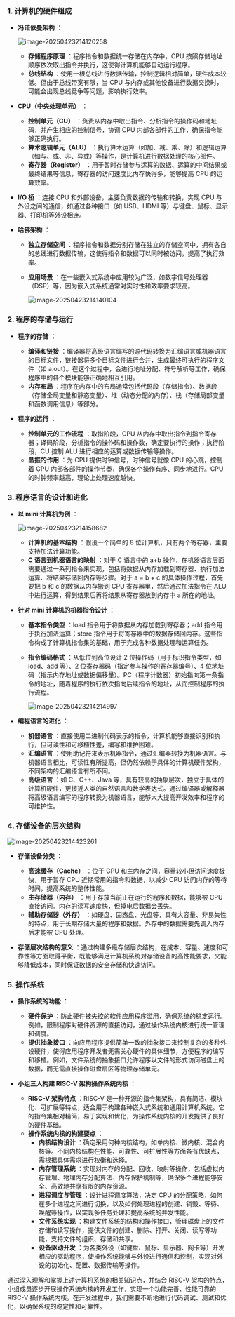 ### 1. 计算机的硬件组成

  * **冯诺依曼架构** ：
    
    ![image-20250423214120258](C:\Users\leglon\AppData\Roaming\Typora\typora-user-images\image-20250423214120258.png)

    
    
    * **存储程序原理** ：程序指令和数据统一存储在内存中，CPU 按照存储地址顺序依次取出指令并执行，这使得计算机能够自动运行程序。
    * **总线结构** ：使用一根总线进行数据传输，控制逻辑相对简单，硬件成本较低。但由于总线带宽有限，当 CPU 与内存或其他设备进行数据交换时，可能会出现总线竞争等问题，影响执行效率。
    
  * **CPU（中央处理单元）** ：
    * **控制单元（CU）** ：负责从内存中取出指令、分析指令的操作码和地址码，并产生相应的控制信号，协调 CPU 内部各部件的工作，确保指令能够正确执行。
    * **算术逻辑单元（ALU）** ：执行算术运算（如加、减、乘、除）和逻辑运算（如与、或、非、异或）等操作，是计算机进行数据处理的核心部件。
    * **寄存器（Register）** ：用于暂时存储参与运算的数据、运算的中间结果或最终结果等信息，寄存器的访问速度比内存快得多，能够提高 CPU 的运算效率。

  * **I/O 桥** ：连接 CPU 和外部设备，主要负责数据的传输和转换，实现 CPU 与外设之间的通信，如通过各种接口（如 USB、HDMI 等）与键盘、鼠标、显示器、打印机等外设相连。

  * **哈佛架构** ：
    * **独立存储空间** ：程序指令和数据分别存储在独立的存储空间中，拥有各自的总线进行数据传输，这使得指令和数据可以同时被访问，提高了执行效率。
    
    * **应用场景** ：在一些嵌入式系统中应用较为广泛，如数字信号处理器（DSP）等，因为嵌入式系统通常对实时性和效率要求较高。
    
      ![image-20250423214140104](C:\Users\leglon\AppData\Roaming\Typora\typora-user-images\image-20250423214140104.png)
    
      

### 2. 程序的存储与运行

  * **程序的存储** ：
    * **编译和链接** ：编译器将高级语言编写的源代码转换为汇编语言或机器语言的目标文件，链接器将多个目标文件进行合并，生成最终可执行的程序文件（如 a.out）。在这个过程中，会进行地址分配、符号解析等工作，确保程序中的各个模块能够正确地相互引用。
    * **内存布局** ：程序在内存中的布局通常包括代码段（存储指令）、数据段（存储全局变量和静态变量）、堆（动态分配的内存）、栈（存储局部变量和函数调用信息）等部分。

  * **程序的运行** ：
    * **控制单元的工作流程** ：取指阶段，CPU 从内存中取出指令到指令寄存器；译码阶段，分析指令的操作码和操作数，确定要执行的操作；执行阶段，CU 控制 ALU 进行相应的运算或数据传输等操作。
    * **晶振的作用** ：为 CPU 提供时钟信号，时钟信号就像 CPU 的心跳，控制着 CPU 内部各部件的操作节奏，确保各个操作有序、同步地进行。CPU 的时钟频率越高，理论上处理速度越快。

### 3. 程序语言的设计和进化

  * **以 mini 计算机为例** ：
    
    ![image-20250423214158682](C:\Users\leglon\AppData\Roaming\Typora\typora-user-images\image-20250423214158682.png)

    
    
    * **计算机的基本结构** ：假设一个简单的 8 位计算机，只有两个寄存器，主要支持加法计算功能。
    * **C 语言到机器语言的映射** ：对于 C 语言中的 a+b 操作，在机器语言层面需要通过一系列指令来实现，包括将数据从内存加载到寄存器、执行加法运算、将结果存储回内存等步骤。对于 a = b + c 的具体操作过程，首先要把 b 和 c 的数据从内存搬到 CPU 寄存器里，然后通过加法指令在 ALU 中进行运算，得到结果后再将结果从寄存器放到内存中 a 所在的地址。
    
  * **针对 mini 计算机的机器指令设计** ：
    * **基本指令类型** ：load 指令用于将数据从内存加载到寄存器；add 指令用于执行加法运算；store 指令用于将寄存器中的数据存储回内存。这些指令构成了计算机指令集的基础，用于完成各种数据处理和运算任务。
    
    * **指令编码格式** ：从低位到高位设计 2 位操作码（用于标识指令类型，如 load、add 等）、2 位寄存器码（指定参与操作的寄存器编号）、4 位地址码（指示内存地址或数据偏移量）。PC（程序计数器）初始指向第一条指令的地址，随着程序的执行依次指向后续指令的地址，从而控制程序的执行流程。
    
      ![image-20250423214214997](C:\Users\leglon\AppData\Roaming\Typora\typora-user-images\image-20250423214214997.png)
    
      
    
  * **编程语言的进化** ：
    * **机器语言** ：直接使用二进制代码表示的指令，计算机能够直接识别和执行，但可读性和可移植性差，编写和维护困难。
    * **汇编语言** ：使用助记符来表示机器指令，通过汇编器转换为机器语言。与机器语言相比，可读性有所提高，但仍然依赖于具体的计算机硬件架构，不同架构的汇编语言有所不同。
    * **高级语言** ：如 C、C++、Java 等，具有较高的抽象层次，独立于具体的计算机硬件，更接近人类的自然语言和数学表达式。通过编译器或解释器将高级语言编写的程序转换为机器语言，能够大大提高开发效率和程序的可维护性。

### 4. 存储设备的层次结构

![image-20250423214423261](C:\Users\leglon\AppData\Roaming\Typora\typora-user-images\image-20250423214423261.png)



  * **存储设备分类** ：
    * **高速缓存（Cache）** ：位于 CPU 和主内存之间，容量较小但访问速度极快，用于暂存 CPU 近期常用的指令和数据，以减少 CPU 访问内存的等待时间，提高系统的整体性能。
    * **主存储器（内存）** ：用于存放当前正在运行的程序和数据，能够被 CPU 直接访问。内存的读写速度快，但掉电后数据会丢失。
    * **辅助存储器（外存）** ：如硬盘、固态盘、光盘等，具有大容量、非易失性的特点，用于长期存储大量的程序和数据。外存中的数据需要先调入内存后才能被 CPU 处理。

  * **存储层次结构的意义** ：通过构建多级存储层次结构，在成本、容量、速度和可靠性等方面取得平衡，既能够满足计算机系统对存储设备的高性能要求，又能够降低成本，同时保证数据的安全存储和快速访问。

### 5. 操作系统

  * **操作系统的功能** ：
    * **硬件保护** ：防止硬件被失控的软件应用程序滥用，确保系统的稳定运行。例如，限制程序对硬件资源的直接访问，通过操作系统内核进行统一管理和调度。
    * **提供抽象接口** ：向应用程序提供简单一致的抽象接口来控制复杂的多种外设硬件，使得应用程序开发者无需关心硬件的具体细节，方便程序的编写和移植。例如，文件系统的抽象接口允许程序以文件的形式访问磁盘上的数据，而无需直接操作磁盘扇区等物理存储单元。

  * **小组三人构建 RISC-V 架构操作系统内核** ：
    * **RISC-V 架构特点** ：RISC-V 是一种开源的指令集架构，具有简洁、模块化、可扩展等特点，适合用于构建各种嵌入式系统和通用计算机系统。它的指令集相对精简，易于实现和优化，为操作系统内核的开发提供了良好的硬件基础。
    * **操作系统内核的构建要点** ：
      * **内核结构设计** ：确定采用何种内核结构，如单内核、微内核、混合内核等。不同内核结构在性能、可靠性、可扩展性等方面各有优缺点，需根据具体需求进行权衡和选择。
      * **内存管理系统** ：实现对内存的分配、回收、映射等操作，包括虚拟内存管理、物理内存分配算法、内存保护机制等，确保多个进程能够安全、高效地共享有限的内存资源。
      * **进程调度与管理** ：设计进程调度算法，决定 CPU 的分配策略，如何在多个进程之间进行切换，以及如何处理进程的创建、销毁、等待、唤醒等操作，以实现多任务处理和提高系统的并发性能。
      * **文件系统实现** ：构建文件系统的结构和操作接口，管理磁盘上的文件存储和读写操作，提供文件的创建、删除、打开、关闭、读写等功能，支持文件的组织、存储和共享。
      * **设备驱动开发** ：为各类外设（如键盘、鼠标、显示器、网卡等）开发相应的驱动程序，使操作系统能够与外设进行通信和控制，实现对外设的初始化、配置、数据传输等操作。

通过深入理解和掌握上述计算机系统的相关知识点，并结合 RISC-V 架构的特点，小组成员逐步开展操作系统内核的开发工作，实现一个功能完善、性能可靠的 RISC-V 操作系统内核。在开发过程中，我们需要不断地进行代码调试、测试和优化，以确保系统的稳定性和可靠性。